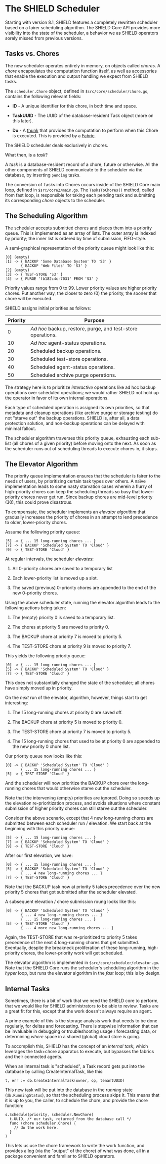The SHIELD Scheduler
====================

Starting with version 8.1, SHIELD features a completely rewritten
scheduler based on a fairer scheduling algorithm.  The SHIELD Core
API provides more visibility into the state of the scheduler, a
behavior we as SHIELD operators sorely missed from previous
versions.

Tasks vs. Chores
----------------

The new scheduler operates entirely in memory, on objects called
_chores_.  A _chore_ encapsulates the computation function itself,
as well as accessories that enable the execution and output
handling we expect from SHIELD tasks.

The `scheduler.Chore` object, defined in
`$src/core/scheduler/chore.go`, contains the following relevant
fields:

  - **ID** - A unique identifier for this chore, in both time and
    space.

  - **TaskUUID** - The UUID of the database-resident Task object
    (more on this later).

  - **Do** - A [thunk][thunk] that provides the computation to
    perform when this Chore is executed.  This is provided by a
    [Fabric][fabric].

The SHIELD scheduler deals exclusively in chores.

What then, is a _task_?

A _task_ is a database-resident record of a chore, future or
otherwise.  All the other components of SHIELD communicate to the
scheduler via the database, by inserting `pending` tasks.

The conversion of Tasks into Chores occurs inside of the SHIELD
Core main loop, defined in `$src/core2/main.go`.  The
`TasksToChores()` method, called from fast loop, is responsible
for taking each pending task and submitting its corresponding
_chore_ objects to the scheduler.



The Scheduling Algorithm
------------------------

The scheduler accepts submitted chores and places them into a
priority queue.  This is implemented as an array of lists.  The
outer array is indexed by priority; the inner list is ordered by
time of submission, FIFO-style.

A semi-graphical representation of the priority queue might look
like this:

    [0] (empty)
    [1] -> { BACKUP 'Some Database System' TO 'S3' }
           { BACKUP 'Web Files' TO 'S3' }
    [2] (empty)
    [3] -> { TEST-STORE 'S3' }
    [4] -> { PURGE 'fb182c4c-7031' FROM 'S3' }

Priority values range from 0 to 99.  Lower priority values are
higher priority chores.  Put another way, the closer to zero (0)
the priority, the sooner that chore will be executed.

SHIELD assigns initial priorities as follows:

| Priority | Purpose |
| -------- | ------- |
| 0        | _Ad hoc_ backup, restore, purge, and test-store operations. |
| 10       | _Ad hoc_ agent-status operations. |
| 20       | Scheduled backup operations. |
| 30       | Scheduled test-store operations. |
| 40       | Scheduled agent-status operations. |
| 50       | Scheduled archive purge operations. |

The strategy here is to prioritize _interactive_ operations like
ad hoc backup operations over scheduled operations; we would
rather SHIELD not hold up the operator in favor of its own
internal operations.

Each type of scheduled operation is assigned its own priorities,
so that metadata and cleanup operations (like archive purge or
storage testing) do not "starve out" the backup operations.
SHIELD is, after all, a data protection solution, and non-backup
operations can be delayed with minimal fallout.

The scheduler algorithm traverses this priority queue, exhausting
each sub-list (all chores of a given priority) before moving onto
the next.  As soon as the scheduler runs out of scheduling threads
to execute chores in, it stops.

The Elevator Algorithm
----------------------

The priority queue implementation ensures that the scheduler is
fairer to the needs of users, by prioritizing certain task types
over others.  A naïve implementation leads to some nasty
starvation cases wherein a flurry of high-priority chores can keep
the scheduling threads so busy that lower-priority chores never
get run.  Since backup chores are mid-level priority (30), this
could prove disastrous.

To compensate, the scheduler implements an _elevator algorithm_
that gradually increases the priority of chores in an attempt to
lend precedence to older, lower-priority chores.

Assume the following priority queue:

    [5] -> { ... 15 long-running chores ... }
    [7] -> { BACKUP 'Scheduled System' TO 'Cloud' }
    [9] -> { TEST-STORE 'Cloud' }

At regular intervals, the scheduler _elevates_:

  1. All 0-priority chores are saved to a temporary list

  2. Each lower-priority list is moved up a slot.

  3. The saved (previous) 0-priority chores are appended to the
     end of the new 0-priority chores.


Using the above scheduler state, running the elevator algorithm
leads to the following actions being taken:

  1. The (empty) priority 0 is saved to a temporary list.

  2. The chores at priority 5 are moved to priority 0.

  3. The BACKUP chore at priority 7 is moved to priority 5.

  4. The TEST-STORE chore at priority 9 is moved to priority 7.


This yields the following priority queue:

    [0] -> { ... 15 long-running chores ... }
    [5] -> { BACKUP 'Scheduled System' TO 'Cloud' }
    [7] -> { TEST-STORE 'Cloud' }


This does not substantially changed the state of the scheduler;
all chores have simply moved up in priority.

On the _next_ run of the elevator, algorithm, however, things
start to get interesting:

  1. The 15 long-running chores at priority 0 are saved off.

  2. The BACKUP chore at priority 5 is moved to priority 0.

  3. The TEST-STORE chore at priority 7 is moved to priority 5.

  4. The 15 long-running chores that used to be at priority 0
     are appended to the new priority 0 chore list.


Our priority queue now looks like this:


    [0] -> { BACKUP 'Scheduled System' TO 'Cloud' }
           { ... 15 long-running chores ... }
    [5] -> { TEST-STORE 'Cloud' }

And the scheduler will now prioritize the BACKUP chore over the
long-running chores that would otherwise starve out the scheduler.

Note that the intervening (empty) priorities are ignored.  Doing
so speeds up the elevation re-prioritization process, and avoids
situations where constant submission of higher priority chores can
still starve out the scheduler.

Consider the above scenario, except that 4 new long-running chores
are submitted between each scheduler run / elevation.  We start
back at the beginning with this priority queue:

    [5] -> { ... 15 long-running chores ... }
    [7] -> { BACKUP 'Scheduled System' TO 'Cloud' }
    [9] -> { TEST-STORE 'Cloud' }

After our first elevation, we have:

    [0] -> { ... 15 long-running chores ... }
    [5] -> { BACKUP 'Scheduled System' TO 'Cloud' }
           { ... 4 new long-running chores ... }
    [7] -> { TEST-STORE 'Cloud' }

Note that the BACKUP task now at priority 5 takes precedence over
the new priority 5 chores that got submitted after the scheduler
elevated.

A subsequent elevation / chore submission roung looks like this:

    [0] -> { BACKUP 'Scheduled System' TO 'Cloud' }
           { ... 4 new long-running chores ... }
           { ... 15 long-running chores ... }
    [5] -> { TEST-STORE 'Cloud' }
           { ... 4 more new long-running chores ... }

Again, the TEST-STORE that was re-prioritized to priority 5 takes
precedence of the next 4 long-running chores that get submitted.
Eventually, despite the breakneck proliferation of these
long-running, high-priority chores, the lower-priority work will
get scheduled.

The elevator algorithm is implemented in
`$src/core/scheduler/elevator.go`.  Note that the SHIELD Core runs
the scheduler's scheduling algorithm in the _hyper_ loop, but runs
the elevator algorithm in the _fast_ loop; this is by design.


Internal Tasks
--------------

Sometimes, there is a bit of work that we need the SHIELD core to
perform, that we would like for SHIELD administrators to be able
to review.  Tasks are a great fit for this, except that the work
doesn't always require an agent.

A prime example of this is the storage analysis work that needs to
be done regularly, for deltas and forecasting.  There is stepwise
information that can be invaluable in debugging or troubleshooting
usage / forecasting data, or determining _where_ space in a shared
(global) cloud store is going.

To accomplish this, SHIELD has the concept of an _internal task_,
which leverages the task+chore apparatus to execute, but bypasses
the fabrics and their connected agents.

When an internal task is "scheduled", a Task record gets put into
the database by calling CreateInternalTask, like this:

    t, err := db.CreateInternalTask(owner, op, tenantUUID)

This new task will be put into the database in the _running_ state
(`db.RunningStatus`), so that the scheduling process skips it.
This means that it is up to you, the caller, to schedule the
chore, and provide the chore function:

    s.Schedule(priority, scheduler.NewChore(
      t.UUID, /* our task, returned from the database call */
      func (chore scheduler.Chore) {
        // do the work here.
      }
    )

This lets us use the chore framework to write the work function,
and provides a log (via the "output" of the chore) of what was
done, all in a package convenient and familiar to SHIELD
operators.


[thunk]:  https://en.wikipedia.org/wiki/Thunk
[fabric]: $docs/dev/fabric.md
